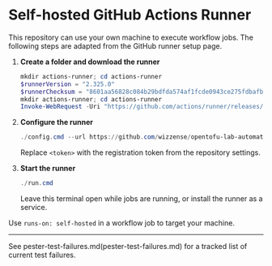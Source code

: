 # Self-hosted GitHub Actions Runner

This repository can use your own machine to execute workflow jobs. The following steps are adapted from the GitHub runner setup page.

1. **Create a folder and download the runner**

   ```powershell
   mkdir actions-runner; cd actions-runner
   $runnerVersion = "2.325.0"
   $runnerChecksum = "8601aa56828c084b29bdfda574af1fcde0943ce275fdbafb3e6d4a8611245b1b"
   mkdir actions-runner; cd actions-runner
   Invoke-WebRequest -Uri "https://github.com/actions/runner/releases/download/v$runnerVersion/actions-runner-win-x64-$runnerVersion.zip" -OutFile "actions-runner-win-x64-$runnerVersion.zip"
   ```

2. **Configure the runner**

   ```powershell
   ./config.cmd --url https://github.com/wizzense/opentofu-lab-automation --token <token>
   ```

   Replace `<token>` with the registration token from the repository settings.

3. **Start the runner**

   ```powershell
   ./run.cmd
   ```

   Leave this terminal open while jobs are running, or install the runner as a service.

Use `runs-on: self-hosted` in a workflow job to target your machine.

---

See pester-test-failures.md(pester-test-failures.md) for a tracked list of current test failures.
